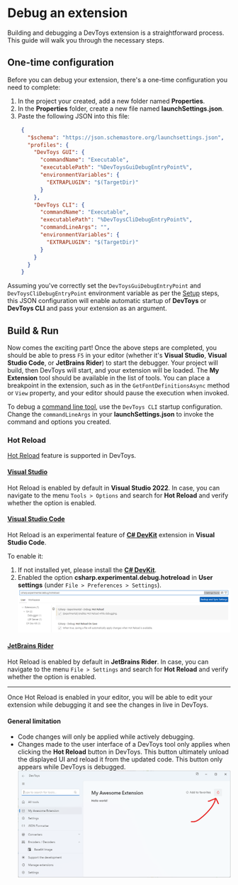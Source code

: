 # Debug an extension

Building and debugging a DevToys extension is a straightforward process. This guide will walk you through the necessary steps.

## One-time configuration

Before you can debug your extension, there's a one-time configuration you need to complete:

1. In the project your created, add a new folder named **Properties**.
1. In the **Properties** folder, create a new file named **launchSettings.json**.
1. Paste the following JSON into this file:
   ```json
    {
      "$schema": "https://json.schemastore.org/launchsettings.json",
      "profiles": {
        "DevToys GUI": {
          "commandName": "Executable",
          "executablePath": "%DevToysGuiDebugEntryPoint%",
          "environmentVariables": {
            "EXTRAPLUGIN": "$(TargetDir)"
          }
        },
        "DevToys CLI": {
          "commandName": "Executable",
          "executablePath": "%DevToysCliDebugEntryPoint%",
          "commandLineArgs": "",
          "environmentVariables": {
            "EXTRAPLUGIN": "$(TargetDir)"
          }
        }
      }
    }
   ```

Assuming you've correctly set the `DevToysGuiDebugEntryPoint` and `DevToysCliDebugEntryPoint` environment variable as per the [Setup](setup.md) steps, this JSON configuration will enable automatic startup of **DevToys** or **DevToys CLI** and pass your extension as an argument.

## Build & Run

Now comes the exciting part! Once the above steps are completed, you should be able to press `F5` in your editor (whether it's **Visual Studio**, **Visual Studio Code**, or **JetBrains Rider**) to start the debugger. Your project will build, then DevToys will start, and your extension will be loaded. The **My Extension** tool should be available in the list of tools. You can place a breakpoint in the extension, such as in the `GetFontDefinitionsAsync` method or `View` property, and your editor should pause the execution when invoked.

To debug a [command line tool](../guidelines/command-line-tool.md), use the `DevToys CLI` startup configuration. Change the `commandLineArgs` in your **launchSettings.json** to invoke the command and options you created.

### Hot Reload

[Hot Reload](https://devblogs.microsoft.com/dotnet/introducing-net-hot-reload/) feature is supported in DevToys.

#### [**Visual Studio**](#tab/vs)

Hot Reload is enabled by default in **Visual Studio 2022**. In case, you can navigate to the menu `Tools > Options` and search for **Hot Reload** and verify whether the option is enabled.

#### [**Visual Studio Code**](#tab/vscode)

Hot Reload is an experimental feature of [**C# DevKit**](https://marketplace.visualstudio.com/items?itemName=ms-dotnettools.csdevkit) extension in **Visual Studio Code**.

To enable it:
1. If not installed yet, please install the [**C# DevKit**](https://marketplace.visualstudio.com/items?itemName=ms-dotnettools.csdevkit).
1. Enabled the option **csharp.experimental.debug.hotreload** in **User settings** (under `File > Preferences > Settings`).
   ![Visual Studio Code - Settings - Selecting **csharp.experimental.debug.hotreload**](assets/vscode/hot-reload-settings.png)

#### [**JetBrains Rider**](#tab/rider)

Hot Reload is enabled by default in **JetBrains Rider**. In case, you can navigate to the menu `File > Settings` and search for **Hot Reload** and verify whether the option is enabled.

***

Once Hot Reload is enabled in your editor, you will be able to edit your extension while debugging it and see the changes in live in DevToys.

#### General limitation

- Code changes will only be applied while actively debugging.
- Changes made to the user interface of a DevToys tool only applies when clicking the **Hot Reload** button in DevToys. This button ultimately unload the displayed UI and reload it from the updated code. This button only appears while DevToys is debugged.
  ![DevToys - A tool page - Highlighting Hot Reload button](assets/devtoys-hot-reload-button.png)